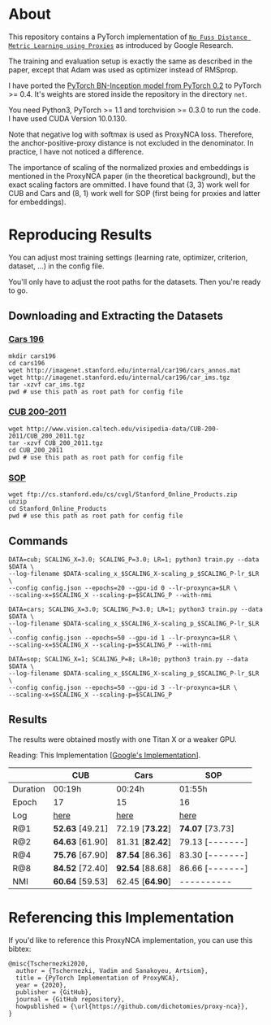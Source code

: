 
# About

This repository contains a PyTorch implementation of [`No Fuss Distance Metric Learning using Proxies`](https://arxiv.org/pdf/1703.07464.pdf) as introduced by Google Research.

The training and evaluation setup is exactly the same as described in the paper, except that Adam was used as optimizer instead of RMSprop.

I have ported the [PyTorch BN-Inception model from PyTorch 0.2](https://github.com/Cadene/pretrained-models.pytorch) to PyTorch >= 0.4. It's weights are stored inside the repository in the directory `net`.

You need Python3, PyTorch >= 1.1 and torchvision >= 0.3.0 to run the code. I have used CUDA Version 10.0.130.

Note that negative log with softmax is used as ProxyNCA loss. Therefore, the anchor-positive-proxy distance is not excluded in the denominator. In practice, I have not noticed a difference.

The importance of scaling of the normalized proxies and embeddings is mentioned in the ProxyNCA paper (in the theoretical background), but the exact scaling factors are ommitted. I have found that (3, 3) work well for CUB and Cars and (8, 1) work well for SOP (first being for proxies and latter for embeddings).

# Reproducing Results

You can adjust most training settings (learning rate, optimizer, criterion, dataset, ...) in the config file. 

You'll only have to adjust the root paths for the datasets. Then you're ready to go.

## Downloading and Extracting the Datasets

### [Cars 196](https://ai.stanford.edu/~jkrause/cars/car_dataset.html)

```
mkdir cars196
cd cars196
wget http://imagenet.stanford.edu/internal/car196/cars_annos.mat
wget http://imagenet.stanford.edu/internal/car196/car_ims.tgz
tar -xzvf car_ims.tgz
pwd # use this path as root path for config file
```

### [CUB 200-2011](http://www.vision.caltech.edu/visipedia/CUB-200-2011.html)
```
wget http://www.vision.caltech.edu/visipedia-data/CUB-200-2011/CUB_200_2011.tgz
tar -xzvf CUB_200_2011.tgz
cd CUB_200_2011
pwd # use this path as root path for config file
```

### [SOP](https://cvgl.stanford.edu/projects/lifted_struct/)

```
wget ftp://cs.stanford.edu/cs/cvgl/Stanford_Online_Products.zip
unzip
cd Stanford_Online_Products
pwd # use this path as root path for config file
```

## Commands

```
DATA=cub; SCALING_X=3.0; SCALING_P=3.0; LR=1; python3 train.py --data $DATA \
--log-filename $DATA-scaling_x_$SCALING_X-scaling_p_$SCALING_P-lr_$LR \
--config config.json --epochs=20 --gpu-id 0 --lr-proxynca=$LR \
--scaling-x=$SCALING_X --scaling-p=$SCALING_P --with-nmi
```

```
DATA=cars; SCALING_X=3.0; SCALING_P=3.0; LR=1; python3 train.py --data $DATA \
--log-filename $DATA-scaling_x_$SCALING_X-scaling_p_$SCALING_P-lr_$LR \
--config config.json --epochs=50 --gpu-id 1 --lr-proxynca=$LR \
--scaling-x=$SCALING_X --scaling-p=$SCALING_P --with-nmi
```

```
DATA=sop; SCALING_X=1; SCALING_P=8; LR=10; python3 train.py --data $DATA \
--log-filename $DATA-scaling_x_$SCALING_X-scaling_p_$SCALING_P-lr_$LR \
--config config.json --epochs=50 --gpu-id 3 --lr-proxynca=$LR \
--scaling-x=$SCALING_X --scaling-p=$SCALING_P
```

## Results

The results were obtained mostly with one Titan X or a weaker GPU.

Reading: This Implementation [[Google's Implementation](https://arxiv.org/pdf/1703.07464.pdf)].

|          | CUB               | Cars              | SOP                 |
| -------- | ----------------- | ----------------- | ------------------- |
| Duration | 00:19h            | 00:24h            | 01:55h              |
| Epoch    | 17                | 15                | 16                  |
| Log      | [here](https://github.com/dichotomies/proxy-nca/blob/master/log/cub-scaling_x_3.0-scaling_p_3.0-lr_1.log)              | [here](https://github.com/dichotomies/proxy-nca/blob/master/log/cars-scaling_x_3.0-scaling_p_3.0-lr_1.log)              | [here](https://github.com/dichotomies/proxy-nca/blob/master/log/sop-scaling_x_1-scaling_p_8-lr_10.log)                |
| R@1      | **52.63** [49.21] | 72.19 [**73.22**] | **74.07** [73.73]   |
| R@2      | **64.63** [61.90] | 81.31 [**82.42**] | 79.13 [-------]     |
| R@4      | **75.76** [67.90] | **87.54** [86.36] | 83.30 [-------]     |
| R@8      | **84.52** [72.40] | **92.54** [88.68] | 86.66 [-------]     |
| NMI      | **60.64** [59.53] | 62.45 [**64.90**] | ----------          |

# Referencing this Implementation

If you'd like to reference this ProxyNCA implementation, you can use this bibtex:
 
```
@misc{Tschernezki2020,
  author = {Tschernezki, Vadim and Sanakoyeu, Artsiom},
  title = {PyTorch Implementation of ProxyNCA},
  year = {2020},
  publisher = {GitHub},
  journal = {GitHub repository},
  howpublished = {\url{https://github.com/dichotomies/proxy-nca}},
}
```
